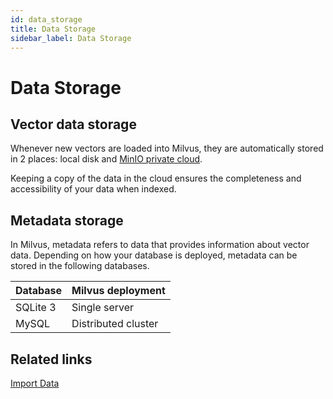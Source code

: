 ```yaml
---
id: data_storage
title: Data Storage
sidebar_label: Data Storage
---
```


# Data Storage

## Vector data storage

Whenever new vectors are loaded into Milvus, they are automatically stored in 2 places: local disk and [MinIO private cloud](https://min.io/product/multi-cloud-gateway#multi-cloud-gateway). 

Keeping a copy of the data in the cloud ensures the completeness and accessibility of your data when indexed.

## Metadata storage

In Milvus, metadata refers to data that provides information about vector data. Depending on how your database is deployed, metadata can be stored in the following databases.

| Database | Milvus deployment           |
| -------- | --------------------------- |
| SQLite 3 | Single server               |
| MySQL    | Distributed cluster         |

## Related links
[Import Data](../userguide/import_data.md)

